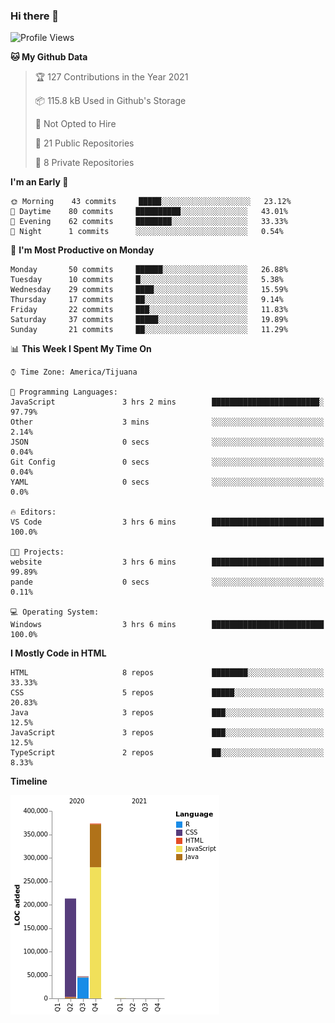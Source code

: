 ### Hi there 👋

<!--START_SECTION:waka-->
![Profile Views](http://img.shields.io/badge/Profile%20Views-14-blue)

**🐱 My Github Data** 

> 🏆 127 Contributions in the Year 2021
 > 
> 📦 115.8 kB Used in Github's Storage 
 > 
> 🚫 Not Opted to Hire
 > 
> 📜 21 Public Repositories 
 > 
> 🔑 8 Private Repositories  
 > 
**I'm an Early 🐤** 

```text
🌞 Morning    43 commits     █████░░░░░░░░░░░░░░░░░░░░   23.12% 
🌆 Daytime    80 commits     ██████████░░░░░░░░░░░░░░░   43.01% 
🌃 Evening    62 commits     ████████░░░░░░░░░░░░░░░░░   33.33% 
🌙 Night      1 commits      ░░░░░░░░░░░░░░░░░░░░░░░░░   0.54%

```
📅 **I'm Most Productive on Monday** 

```text
Monday       50 commits     ██████░░░░░░░░░░░░░░░░░░░   26.88% 
Tuesday      10 commits     █░░░░░░░░░░░░░░░░░░░░░░░░   5.38% 
Wednesday    29 commits     ████░░░░░░░░░░░░░░░░░░░░░   15.59% 
Thursday     17 commits     ██░░░░░░░░░░░░░░░░░░░░░░░   9.14% 
Friday       22 commits     ███░░░░░░░░░░░░░░░░░░░░░░   11.83% 
Saturday     37 commits     █████░░░░░░░░░░░░░░░░░░░░   19.89% 
Sunday       21 commits     ██░░░░░░░░░░░░░░░░░░░░░░░   11.29%

```


📊 **This Week I Spent My Time On** 

```text
⌚︎ Time Zone: America/Tijuana

💬 Programming Languages: 
JavaScript               3 hrs 2 mins        ████████████████████████░   97.79% 
Other                    3 mins              ░░░░░░░░░░░░░░░░░░░░░░░░░   2.14% 
JSON                     0 secs              ░░░░░░░░░░░░░░░░░░░░░░░░░   0.04% 
Git Config               0 secs              ░░░░░░░░░░░░░░░░░░░░░░░░░   0.04% 
YAML                     0 secs              ░░░░░░░░░░░░░░░░░░░░░░░░░   0.0%

🔥 Editors: 
VS Code                  3 hrs 6 mins        █████████████████████████   100.0%

🐱‍💻 Projects: 
website                  3 hrs 6 mins        █████████████████████████   99.89% 
pande                    0 secs              ░░░░░░░░░░░░░░░░░░░░░░░░░   0.11%

💻 Operating System: 
Windows                  3 hrs 6 mins        █████████████████████████   100.0%

```

**I Mostly Code in HTML** 

```text
HTML                     8 repos             ████████░░░░░░░░░░░░░░░░░   33.33% 
CSS                      5 repos             █████░░░░░░░░░░░░░░░░░░░░   20.83% 
Java                     3 repos             ███░░░░░░░░░░░░░░░░░░░░░░   12.5% 
JavaScript               3 repos             ███░░░░░░░░░░░░░░░░░░░░░░   12.5% 
TypeScript               2 repos             ██░░░░░░░░░░░░░░░░░░░░░░░   8.33%

```


**Timeline**

![Chart not found](https://raw.githubusercontent.com/Aarushi-Pandey/Aarushi-Pandey/main/charts/bar_graph.png) 


<!--END_SECTION:waka-->
